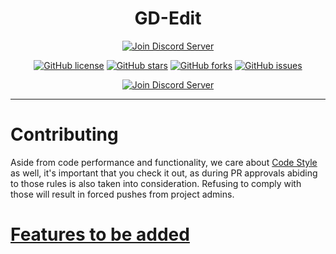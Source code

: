<div align="center">
<h1>GD-Edit</h1>
      <a href="https://ci.appveyor.com/project/AltenGD/gd-edit"><img src="https://ci.appveyor.com/api/projects/status/rr383gfmmby75c2p?svg=true" alt="Join Discord Server"/></a>
      
[![GitHub license](https://img.shields.io/github/license/gd-edit/GDE.svg?style=flat-square)](https://github.com/gd-edit/GDE/blob/master/LICENSE) 
[![GitHub stars](https://img.shields.io/github/stars/gd-edit/GDE.svg?style=flat-square)](https://github.com/gd-edit/GDE/stargazers)
[![GitHub forks](https://img.shields.io/github/forks/gd-edit/GDE.svg?style=flat-square)](https://github.com/gd-edit/GDE/network)
[![GitHub issues](https://img.shields.io/github/issues/gd-edit/GDE.svg?style=flat-square)](https://github.com/gd-edit/GDE/issues)
</div>

<div align="center">
    <a href="https://discord.gg/cq2FKbb"><img src="https://canary.discordapp.com/api/guilds/467885469108142100/widget.png?style=banner2" alt="Join Discord Server"/></a>
</div>

---

# Contributing

Aside from code performance and functionality, we care about [Code Style](CodeStyle.md) as well, it's important that you check it out, as during PR approvals abiding to those rules is also taken into consideration. Refusing to comply with those will result in forced pushes from project admins.

# [Features to be added](FeaturesToBeAdded.md)
